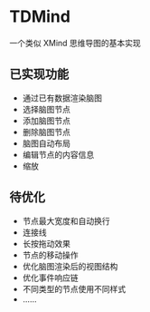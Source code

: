# TDMind
一个类似 XMind 思维导图的基本实现



## 已实现功能

- 通过已有数据渲染脑图
- 选择脑图节点
- 添加脑图节点
- 删除脑图节点
- 脑图自动布局
- 编辑节点的内容信息
- 缩放


## 待优化

- 节点最大宽度和自动换行
- 连接线
- 长按拖动效果
- 节点的移动操作
- 优化脑图渲染后的视图结构
- 优化事件响应链
- 不同类型的节点使用不同样式
- ……



